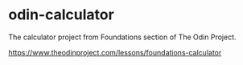 # odin-calculator
The calculator project from Foundations section of The Odin Project.

https://www.theodinproject.com/lessons/foundations-calculator
